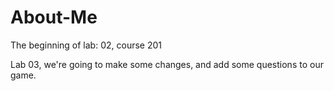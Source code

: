 # About-Me

The beginning of lab: 02, course 201 

Lab 03, we're going to make some changes, and add some questions to our game. 

